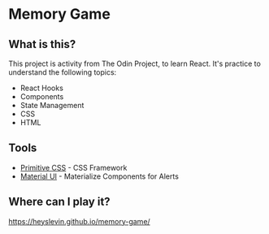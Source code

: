 # Memory Game

## What is this?

This project is activity from The Odin Project, to learn React.
It's practice to understand the following topics:

- React Hooks
- Components
- State Management
- CSS
- HTML

## Tools

- [Primitive CSS](http://taniarascia.github.io/primitive/) - CSS Framework
- [Material UI](https://material-ui.com/) - Materialize Components for Alerts

## Where can I play it?

https://heyslevin.github.io/memory-game/
